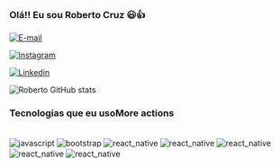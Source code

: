 ### Olá!! Eu sou Roberto Cruz 😃👍





[![E-mail](https://img.shields.io/badge/Gmail-D14836?style=for-the-badge&logo=gmail&logoColor=white)](https://www.gmail.com)

[![Instagram](https://img.shields.io/badge/Instagram-E4405F?style=for-the-badge&logo=instagram&logoColor=white)](https://www.instagram.com)

[![Linkedin](https://img.shields.io/badge/LinkedIn-0077B5?style=for-the-badge&logo=linkedin&logoColor=white)](https://www.linkedin.com/in/roberto-siqueira-4637a4213/)



![Roberto GitHub stats](https://github-readme-stats.vercel.app/api?username=RobertoSCruz&show_icons=true&theme=dark)



### Tecnologias que eu usoMore actions



<div style="display: inline_block"><br/>

 <img align="center" alt="javascript" src="https://img.shields.io/badge/JavaScript-F7DF1E?style=for-the-badge&logo=javascript&logoColor=black" />

 <img align="center" alt="bootstrap" src="https://img.shields.io/badge/Bootstrap-563D7C?style=for-the-badge&logo=bootstrap&logoColor=white" />

 <img align="center" alt="react_native" src="https://img.shields.io/badge/React_Native-20232A?style=for-the-badge&logo=react&logoColor=61DAFB" />

 <img align="center" alt="react_native" src="https://img.shields.io/badge/Python-14354C?style=for-the-badge&logo=python&logoColor=white" />


 <img align="center" alt="react_native" src="[https://img.shields.io/badge/HTML-239120?style=for-the-badge&logo=html5&logoColor=white](https://img.shields.io/badge/HTML5-E34F26?style=for-the-badge&logo=html5&logoColor=white)" />


 <img align="center" alt="react_native" src="https://img.shields.io/badge/HTML5-E34F26?style=for-the-badge&logo=html5&logoColor=white" />

 <img align="center" alt="react_native" src="https://img.shields.io/badge/CSS-239120?&style=for-the-badge&logo=css3&logoColor=white" />

</div><br/>
